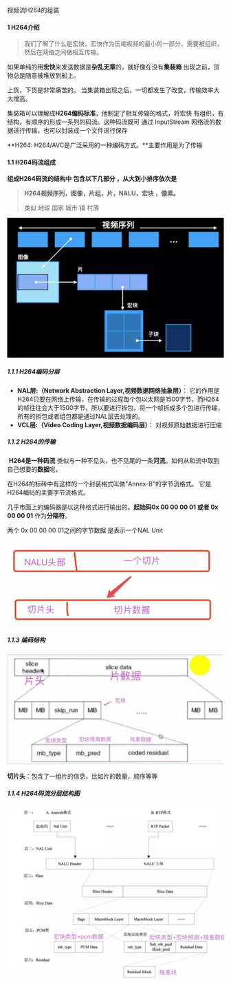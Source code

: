视频流H264的组装



#### 1 H264介绍

>  我们了解了什么是宏快，宏快作为压缩视频的最小的一部分，需要被组织，然后在网络之间做相互传输。



​		如果单纯的用**宏快**来发送数据是**杂乱无章**的，就好像在没有**集装箱** 出现之前，货物总是随意被堆放到船上。

上货，下货是非常痛苦的。 当集装箱出现之后，一切都发生了改变，传输效率大大增高。

​		集装箱可以理解成**H264编码标准**，他制定了相互传输的格式，将宏快 有组织，有结构，有顺序的形成一系列的码流。这种码流既可 通过 InputStream 网络流的数据进行传输，也可以封装成一个文件进行保存

**H264: H264/AVC是广泛采用的一种编码方式。**主要作用是为了传输

#### 1.1 H264码流组成

**组成H264码流的结构中 包含以下几部分 ，从大到小排序依次是** 

> **H264视频序列，图像，片组，片，NALU，宏块 ，像素。** 
>
> 类似 地球 国家 城市  镇 村落

![](img/66.png)

##### 1.1.1  H264编码分层

- **NAL层:（Network Abstraction Layer,视频数据网络抽象层）**：  它的作用是H264只要在网络上传输，在传输的过程每个包以太网是1500字节，而H264的帧往往会大于1500字节，所以要进行拆包，将一个帧拆成多个包进行传输，所有的拆包或者组包都是通过NAL层去处理的。
- **VCL层:（Video Coding Layer,视频数据编码层）**： 对视频原始数据进行压缩



##### 1.1.2  H264的传输

​	**H264是一种码流**  类似与一种不见头，也不见尾的一条**河流**。如何从和流中取到自己想要的**数据**呢，

在H264的标砖中有这样的一个封装格式叫做"Annex-B"的字节流格式。 它是H264编码的主要字节流格式。

几乎市面上的编码器是以这种格式进行输出的。**起始码0x 00 00 00 01 或者 0x 00 00 01** 作为**分隔符**。 

两个 0x 00 00 00 01之间的字节数据 是表示一个NAL Unit

![](img/67.png)

##### 1.1.3  编码结构

![](img/68.jpg)
 

 **切片头**：包含了一组片的信息，比如片的数量，顺序等等 

##### 1.1.4  H264码流分层结构图

![](img/69.jpg)